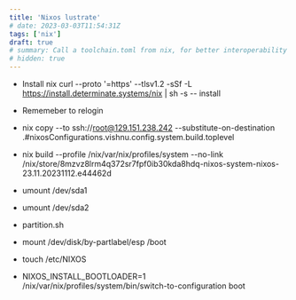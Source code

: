 ```yaml
---
title: 'Nixos lustrate'
# date: 2023-03-03T11:54:31Z
tags: ['nix']
draft: true
# summary: Call a toolchain.toml from nix, for better interoperability with non-nix developers
# hidden: true
---
```


- Install nix
    curl --proto '=https' --tlsv1.2 -sSf -L https://install.determinate.systems/nix | sh -s -- install

- Rememeber to relogin

- nix copy --to ssh://root@129.151.238.242 --substitute-on-destination .#nixosConfigurations.vishnu.config.system.build.toplevel

- nix build --profile /nix/var/nix/profiles/system --no-link /nix/store/8mzvz8lrm4q372sr7fpf0ib30kda8hdq-nixos-system-nixos-23.11.20231112.e44462d

- umount /dev/sda1
- umount /dev/sda2

- partition.sh

- mount /dev/disk/by-partlabel/esp /boot

- touch /etc/NIXOS

- NIXOS_INSTALL_BOOTLOADER=1 /nix/var/nix/profiles/system/bin/switch-to-configuration boot

